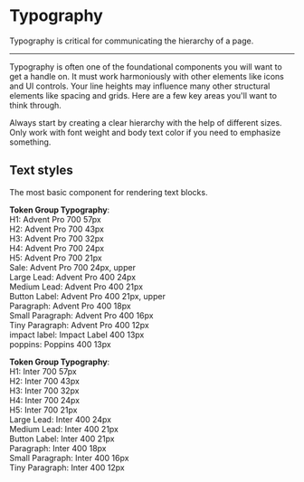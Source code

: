 
# Typography

Typography is critical for communicating the hierarchy of a page.

---

Typography is often one of the foundational components you will want to get a handle on. It must work harmoniously with other elements like icons and UI controls. Your line heights may influence many other structural elements like spacing and grids. Here are a few key areas you'll want to think through.

Always start by creating a clear hierarchy with the help of different sizes. Only work with font weight and body text color if you need to emphasize something.

## Text styles

The most basic component for rendering text blocks.

  
**Token Group Typography**:    
H1: Advent Pro 700 57px  
H2: Advent Pro 700 43px  
H3: Advent Pro 700 32px  
H4: Advent Pro 700 24px  
H5: Advent Pro 700 21px  
Sale: Advent Pro 700 24px, upper  
Large Lead: Advent Pro 400 24px  
Medium Lead: Advent Pro 400 21px  
Button Label: Advent Pro 400 21px, upper  
Paragraph: Advent Pro 400 18px  
Small Paragraph: Advent Pro 400 16px  
Tiny Paragraph: Advent Pro 400 12px  
impact label: Impact Label 400 13px  
poppins: Poppins 400 13px  


  
**Token Group Typography**:    
H1: Inter 700 57px  
H2: Inter 700 43px  
H3: Inter 700 32px  
H4: Inter 700 24px  
H5: Inter 700 21px  
Large Lead: Inter 400 24px  
Medium Lead: Inter 400 21px  
Button Label: Inter 400 21px  
Paragraph: Inter 400 18px  
Small Paragraph: Inter 400 16px  
Tiny Paragraph: Inter 400 12px  
